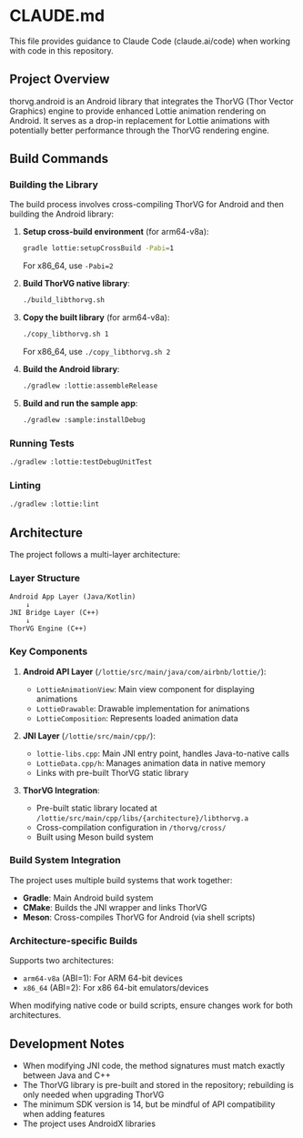 # CLAUDE.md

This file provides guidance to Claude Code (claude.ai/code) when working with code in this repository.

## Project Overview

thorvg.android is an Android library that integrates the ThorVG (Thor Vector Graphics) engine to provide enhanced Lottie animation rendering on Android. It serves as a drop-in replacement for Lottie animations with potentially better performance through the ThorVG rendering engine.

## Build Commands

### Building the Library

The build process involves cross-compiling ThorVG for Android and then building the Android library:

1. **Setup cross-build environment** (for arm64-v8a):
   ```bash
   gradle lottie:setupCrossBuild -Pabi=1
   ```
   For x86_64, use `-Pabi=2`

2. **Build ThorVG native library**:
   ```bash
   ./build_libthorvg.sh
   ```

3. **Copy the built library** (for arm64-v8a):
   ```bash
   ./copy_libthorvg.sh 1
   ```
   For x86_64, use `./copy_libthorvg.sh 2`

4. **Build the Android library**:
   ```bash
   ./gradlew :lottie:assembleRelease
   ```

5. **Build and run the sample app**:
   ```bash
   ./gradlew :sample:installDebug
   ```

### Running Tests

```bash
./gradlew :lottie:testDebugUnitTest
```

### Linting

```bash
./gradlew :lottie:lint
```

## Architecture

The project follows a multi-layer architecture:

### Layer Structure
```
Android App Layer (Java/Kotlin)
    ↓
JNI Bridge Layer (C++)
    ↓
ThorVG Engine (C++)
```

### Key Components

1. **Android API Layer** (`/lottie/src/main/java/com/airbnb/lottie/`):
   - `LottieAnimationView`: Main view component for displaying animations
   - `LottieDrawable`: Drawable implementation for animations
   - `LottieComposition`: Represents loaded animation data

2. **JNI Layer** (`/lottie/src/main/cpp/`):
   - `lottie-libs.cpp`: Main JNI entry point, handles Java-to-native calls
   - `LottieData.cpp/h`: Manages animation data in native memory
   - Links with pre-built ThorVG static library

3. **ThorVG Integration**:
   - Pre-built static library located at `/lottie/src/main/cpp/libs/{architecture}/libthorvg.a`
   - Cross-compilation configuration in `/thorvg/cross/`
   - Built using Meson build system

### Build System Integration

The project uses multiple build systems that work together:
- **Gradle**: Main Android build system
- **CMake**: Builds the JNI wrapper and links ThorVG
- **Meson**: Cross-compiles ThorVG for Android (via shell scripts)

### Architecture-specific Builds

Supports two architectures:
- `arm64-v8a` (ABI=1): For ARM 64-bit devices
- `x86_64` (ABI=2): For x86 64-bit emulators/devices

When modifying native code or build scripts, ensure changes work for both architectures.

## Development Notes

- When modifying JNI code, the method signatures must match exactly between Java and C++
- The ThorVG library is pre-built and stored in the repository; rebuilding is only needed when upgrading ThorVG
- The minimum SDK version is 14, but be mindful of API compatibility when adding features
- The project uses AndroidX libraries